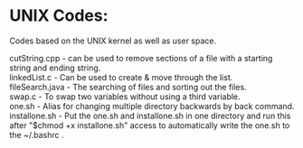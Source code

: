 UNIX Codes:
===========
Codes based on the UNIX kernel as well as user space.

cutString.cpp - can be used to remove sections of a file with a starting string and ending string.  
linkedList.c - Can be used to create & move through the list.  
fileSearch.java - The searching of files and sorting out the files.  
swap.c - To swap two variables without using a third variable.  
one.sh - Alias for changing multiple directory backwards by back command.  
installone.sh - Put the one.sh and installone.sh in one directory and run this after "$chmod +x installone.sh" access to automatically write the one.sh to the ~/.bashrc .
